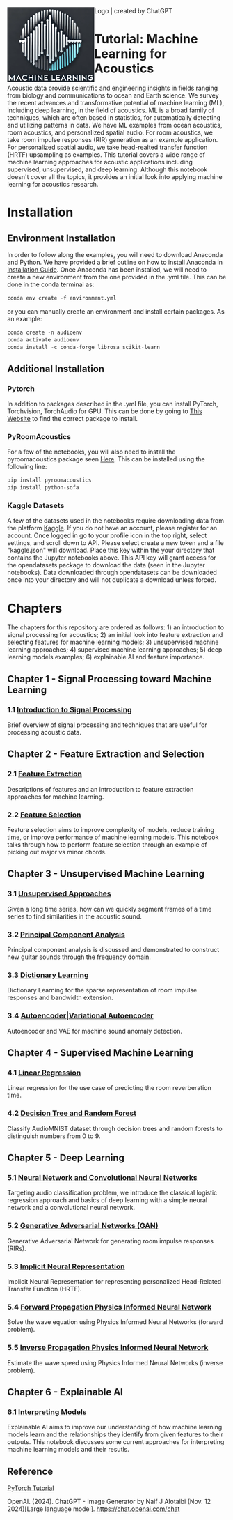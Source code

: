<img src="https://github.com/RAMshades/AcousticsML/blob/main/Acoustics_ML.png" style="float: left;" alt="Machine Learning ini Acoustics" width="200" /> 
Logo | created by ChatGPT

# Tutorial: Machine Learning for Acoustics
Acoustic data provide scientific and engineering insights in fields ranging from biology and communications to ocean and Earth science. We survey the recent advances and transformative potential of machine learning (ML), including deep learning, in the field of acoustics. ML is a broad family of techniques, which are often based in statistics, for automatically detecting and utilizing patterns in data. We have ML examples from ocean acoustics, room acoustics, and personalized spatial audio. For room acoustics, we take room impulse responses (RIR) generation as an example application. For personalized spatial audio, we take head-realted transfer function (HRTF) upsampling as examples. This tutorial covers a wide range of machine learning approaches for acoustic applications including supervised, unsupervised, and deep learning. Although this notebook doesn't cover all the topics, it provides an initial look into applying machine learning for acoustics research.

# Installation 
## Environment Installation
In order to follow along the examples, you will need to download Anaconda and Python. We have provided a brief outline on how to install Anaconda in [Installation Guide](Python_Installation_instructions.pdf). Once Anaconda has been installed, we will need to create a new environment from the one provided in the .yml file. This can be done in the conda terminal as: 
```python
conda env create -f environment.yml
```

or you can manually create an environment and install certain packages. As an example:

```python
conda create -n audioenv
conda activate audioenv
conda install -c conda-forge librosa scikit-learn  
```

## Additional Installation
### Pytorch
In addition to packages described in the .yml file, you can install PyTorch, Torchvision, TorchAudio for GPU. This can be done by going to [This Website](https://pytorch.org/get-started/locally/) to find the correct package to install. 

### PyRoomAcoustics
For a few of the notebooks, you will also need to install the pyroomacoustics package seen [Here](https://github.com/LCAV/pyroomacoustics). This can be installed using the following line:
```python
pip install pyroomacoustics
pip install python-sofa
```
### Kaggle Datasets
A few of the datasets used in the notebooks require downloading data from the platform [Kaggle](https://www.kaggle.com/). If you do not have an account, please register for an account. Once logged in go to your profile icon in the top right, select settings, and scroll down to API. Please select create a new token and a file "kaggle.json" will download. Place this key within the your directory that contains the Jupyter notebooks above. This API key will grant access for the opendatasets package to download the data (seen in the Jupyter notebooks). Data downloaded through opendatasets can be downloaded once into your directory and will not duplicate a download unless forced. 


# Chapters
The chapters for this repository are ordered as follows: 1) an introduction to signal processing for acoustics; 2) an initial look into feature extraction and selecting features for machine learning models; 3) unsupervised machine learning approaches; 4) supervised machine learning approaches; 5) deep learning models examples; 6) explainable AI and feature importance.

## Chapter 1 - Signal Processing toward Machine Learning
### 1.1 [Introduction to Signal Processing](1_1_Introduction_Signal_Processing.ipynb)
Brief overview of signal processing and techniques that are useful for processing acoustic data.

## Chapter 2 - Feature Extraction and Selection
### 2.1 [Feature Extraction](2_1_FeatureExtraction.ipynb)
Descriptions of features and an introduction to feature extraction approaches for machine learning.

### 2.2 [Feature Selection](2_2_FeatureSelection.ipynb)
Feature selection aims to improve complexity of models, reduce training time, or improve performance of machine learning models. This notebook talks through how to perform feature selection through an example of picking out major vs minor chords.

## Chapter 3 - Unsupervised Machine Learning
### 3.1 [Unsupervised Approaches](3_1_Unsupervised_Learning--Long_Timeseries.ipynb)
Given a long time series, how can we quickly segment frames of a time series to find similarities in the acoustic sound.

### 3.2 [Principal Component Analysis](3_2_PCA--Creating_Sound.ipynb)
Principal component analysis is discussed and demonstrated to construct new guitar sounds through the frequency domain.

### 3.3 [Dictionary Learning](3_3_Dictionary_Learning.ipynb)
Dictionary Learning for the sparse representation of room impulse responses and bandwidth extension. 

### 3.4 [Autoencoder|Variational Autoencoder](3_4_AE_VAE--Anomalous_Sound_Detection.ipynb)
Autoencoder and VAE for machine sound anomaly detection.

## Chapter 4 - Supervised Machine Learning
### 4.1 [Linear Regression](4_1_Linear_Regression--Predict_Reverberation_time.ipynb)
Linear regression for the use case of predicting the room reverberation time.

### 4.2 [Decision Tree and Random Forest](4_2_DT_RF--Number_Identification.ipynb)
Classify AudioMNIST dataset through decision trees and random forests to distinguish numbers from 0 to 9.

## Chapter 5 - Deep Learning

### 5.1 [Neural Network and Convolutional Neural Networks](5_1_LR_NN_CNN--Audio_Classification.ipynb)
Targeting audio classification problem, we introduce the classical logistic regression approach and basics of deep learning with a simple neural network and a convolutional neural network.

### 5.2 [Generative Adversarial Networks (GAN)](5_2_Generative_Adversarial_Network--Room_Impulse_Response_Generation.ipynb)
Generative Adversarial Network for generating room impulse responses (RIRs).

### 5.3 [Implicit Neural Representation](5_3_Implicit_Neural_Representation--HRTF_Representation_Learning_and_Interpolation.ipynb)
Implicit Neural Representation for representing personalized Head-Related Transfer Function (HRTF). 

### 5.4 [Forward Propagation Physics Informed Neural Network](5_4_PINNs_forward.ipynb)
Solve the wave equation using Physics Informed Neural Networks (forward problem). 

### 5.5 [Inverse Propagation Physics Informed Neural Network](5_5_PINNs_inverse.ipynb)
Estimate the wave speed using Physics Informed Neural Networks (inverse problem).

## Chapter 6 - Explainable AI
### 6.1 [Interpreting Models](6_1_Explainable_AI.ipynb)
Explainable AI aims to improve our understanding of how machine learning models learn and the relationships they identify from given features to their outputs. This notebook discusses some current approaches for interpreting machine learning models and their resutls.

## Reference
[PyTorch Tutorial](https://github.com/yunjey/pytorch-tutorial/tree/master)

OpenAI. (2024). ChatGPT - Image Generator by Naif J Alotaibi (Nov. 12 2024)[Large language model]. https://chat.openai.com/chat 

